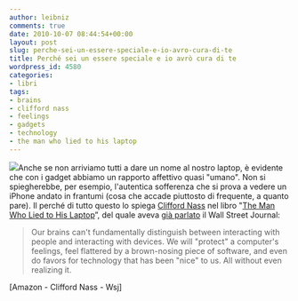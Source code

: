 ```yaml
---
author: leibniz
comments: true
date: 2010-10-07 08:44:54+00:00
layout: post
slug: perche-sei-un-essere-speciale-e-io-avro-cura-di-te
title: Perché sei un essere speciale e io avrò cura di te
wordpress_id: 4580
categories:
- libri
tags:
- brains
- clifford nass
- feelings
- gadgets
- technology
- the man who lied to his laptop
---
```


![](http://si.wsj.net/public/resources/images/ED-AM188_bkrvla_DV_20100909174941.jpg)Anche se non arriviamo tutti a dare un nome al nostro laptop, è evidente che con i gadget abbiamo un rapporto affettivo quasi "umano". Non si spiegherebbe, per esempio, l'autentica sofferenza che si prova a vedere un iPhone andato in frantumi (cosa che accade piuttosto di frequente, a quanto pare). Il perché di tutto questo lo spiega [Clifford Nass](http://www.cliffordnass.com/book/index.php) nel libro "[The Man Who Lied to His Laptop](http://www.amazon.com/Man-Who-Lied-Laptop-Relationships/dp/1617230014)”, del quale aveva [già parlato](http://online.wsj.com/article/SB10001424052748703453804575480662661839080.html) il Wall Street Journal:


> Our brains can't fundamentally distinguish between interacting with people and interacting with devices. We will "protect" a computer's feelings, feel flattered by a brown-nosing piece of software, and even do favors for technology that has been "nice" to us. All without even realizing it.


[Amazon - Clifford Nass - Wsj]
